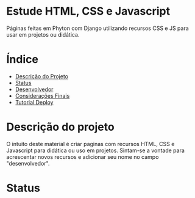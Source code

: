 # Estude HTML, CSS e Javascript
 Páginas feitas em Phyton com Django utilizando recursos CSS e JS para usar em projetos ou didática.

# Índice 

* [Descrição do Projeto](#descrição-do-projeto)
* [Status](#status)
* [Desenvolvedor](#desenvolvedor)
* [Considerações Finais](#considerações-finais)
* [Tutorial Deploy](#tutorial-deploy)

# Descrição do projeto
 O intuito deste material é criar paginas com recursos HTML, CSS e Javascript para 
 didática ou uso em projetos. Sintam-se a vontade para acrescentar novos recursos e
 adicionar seu nome no campo "desenvolvedor".

# Status
